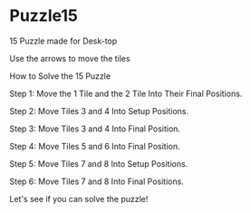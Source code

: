 # Puzzle15
 15 Puzzle made for Desk-top
 
 Use the arrows to move the tiles
 
 How to Solve the 15 Puzzle 
 
 Step 1: Move the 1 Tile and the 2 Tile Into Their Final Positions. 
 
 Step 2: Move Tiles 3 and 4 Into Setup Positions. 
 
 Step 3: Move Tiles 3 and 4 Into Final Position.
 
 Step 4: Move Tiles 5 and 6 Into Final Position. 
 
 Step 5: Move Tiles 7 and 8 Into Setup Positions. 
 
 Step 6: Move Tiles 7 and 8 Into Final Positions.
 
 Let's see if you can solve the puzzle! 
 
 
